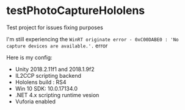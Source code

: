 # testPhotoCaptureHololens

Test project for issues fixing purposes 

I'm still experiencing the `WinRT originate error - 0xC00DABE0 : 'No capture devices are available.'.` error 

Here is my config:
* Unity 2018.2.11f1 and 2018.1.9f2 
* IL2CCP scripting backend 
* Hololens build : RS4 
* Win 10 SDK: 10.0.17134.0
* .NET 4.x scripting runtime vesion
* Vuforia enabled
